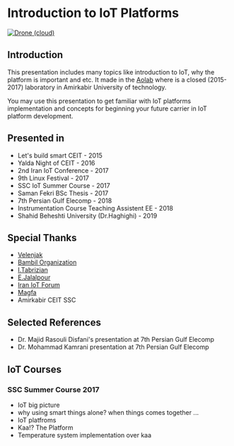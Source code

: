 # Introduction to IoT Platforms
[![Drone (cloud)](https://img.shields.io/drone/build/1995parham/Platform101.svg?style=flat-square&logo=drone)](https://cloud.drone.io/1995parham/Platform101)

## Introduction

This presentation includes many topics like introduction to IoT, why the platform is important and etc.
It made in the [Aolab](http://aolab.github.io/) where is a closed (2015-2017) laboratory in Amirkabir University of technology.

You may use this presentation to get familiar with IoT platforms implementation and concepts
for beginning your future carrier in IoT platform development.

## Presented in

- Let's build smart CEIT - 2015
- Yalda Night of CEIT - 2016
- 2nd Iran IoT Conference - 2017
- 9th Linux Festival - 2017
- SSC IoT Summer Course - 2017
- Saman Fekri BSc Thesis - 2017
- 7th Persian Gulf Elecomp - 2018
- Instrumentation Course Teaching Assistent EE - 2018
- Shahid Beheshti University (Dr.Haghighi) - 2019

## Special Thanks

- [Velenjak](https://en.wikipedia.org/wiki/Velenjak)
- [Bambil Organization](https://bambil.github.io/)
- [I.Tabrizian](https://github.com/tabrizian)
- [E.Jalalpour](http://ceit.aut.ac.ir/~jalalpour/)
- [Iran IoT Forum](http://www.iraniotforum.org/)
- [Magfa](https://magfa.com)
- Amirkabir CEIT SSC

## Selected References
- Dr. Majid Rasouli Disfani's presentation at 7th Persian Gulf Elecomp
- Dr. Mohammad Kamrani presentation at 7th Persian Gulf Elecomp


## IoT Courses
### SSC Summer Course 2017

- IoT big picture
- why using smart things alone? when things comes together ...
- IoT platfroms
- Kaa!? The Platform
- Temperature system implementation over kaa
